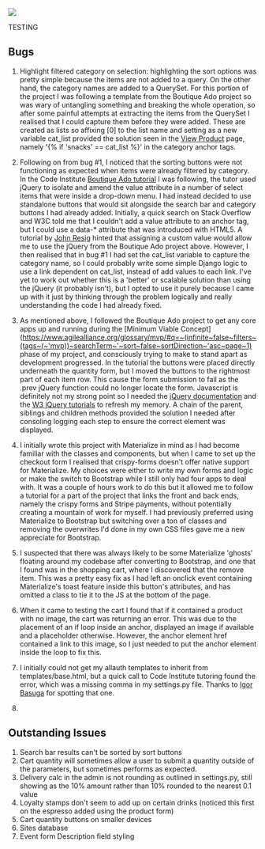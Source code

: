 <img src="#">

TESTING

## Bugs

1. Highlight filtered category on selection: highlighting the sort options was pretty simple because the items are not added to
a query. On the other hand, the category names are added to a QuerySet. For this portion of the project I was following a template
from the Boutique Ado project so was wary of untangling something and breaking the whole operation, so after some painful attempts
at extracting the items from the QuerySet I realised that I could capture them before they were added. These are created as lists
so affixing [0] to the list name and setting as a new variable cat_list provided the solution seen in the 
[View Product](products/templates/view_product.html) page, namely '{% if 'snacks' == cat_list %}' in the category anchor tags.

2. Following on from bug #1, I noticed that the sorting buttons were not functioning as expected when items were already filtered by
category. In the Code Institute 
[Boutique Ado tutorial](https://github.com/ckz8780/boutique_ado_v1/blob/656166307e469630d09e0eb17a0d17daa440e208/products/templates/products/products.html) 
I was following, the tutor used jQuery to isolate and amend the value attribute in a number of select items that were inside a 
drop-down menu. I had instead decided to use standalone buttons that would sit alongside the search bar and category buttons I
had already added. Initially, a quick search on Stack Overflow and W3C told me that I couldn't add a value attribute to an anchor
tag, but I could use a data-* attribute that was introduced with HTML5. A tutorial by 
[John Resig](https://johnresig.com/blog/html-5-data-attributes/) hinted that assigning a custom value would allow me to use the 
jQuery from the Boutique Ado project above. However, I then realised that in bug #1 I had set the cat_list variable to capture the
category name, so I could probably write some simple Django logic to use a link dependent on cat_list, instead of add values to each
link. I've yet to work out whether this is a 'better' or scalable solution than using the jQuery (it probably isn't), but I opted 
to use it purely because I came up with it just by thinking through the problem logically and really understanding the code I had 
already fixed.

3. As mentioned above, I followed the Boutique Ado project to get any core apps up and running during the 
[Minimum Viable Concept](https://www.agilealliance.org/glossary/mvp/#q=~(infinite~false~filters~(tags~(~'mvp))~searchTerm~'~sort~false~sortDirection~'asc~page~1)
 phase of my project, and consciously trying to make to stand apart as development progressed. In the tutorial the buttons were 
 placed directly underneath the quantity form, but I moved the buttons to the  rightmost part of each item row. This cause the 
 form submission to fail as the .prev jQuery function could no longer locate the  form. Javascript is definitely not my strong 
 point so I needed the [jQuery documentation](https://api.jquery.com/siblings/) and the 
 [W3 jQuery tutorials](https://www.w3schools.com/JQuery/jquery_traversing.asp) to refresh my memory. A chain of the parent, 
 siblings and children methods provided the solution I needed after consoling logging each step to ensure the correct element 
 was displayed.

 4. I initially wrote this project with Materialize in mind as I had become familiar with the classes and components, but when I
 came to set up the checkout form I realised that crispy-forms doesn't offer native support for Materialize. My choices were either
 to write my own forms and logic or make the switch to Bootstrap while I still only had four apps to deal with. It was a couple of
 hours work to do this but it allowed me to follow a tutorial for a part of the project that links the front and back ends, namely
 the crispy forms and Stripe payments, without potentially creating a mountain of work for myself. I had previously preferred using
 Materialize to Bootstrap but switching over a ton of classes and removing the overwrites I'd done in my own CSS files gave me a new
 appreciate for Bootstrap.

 5. I suspected that there was always likely to be some Materialize 'ghosts' floating around my codebase after converting to 
 Bootstrap, and one that I found was in the shopping cart, where I discovered that the remove item. This was a pretty easy fix as I 
 had left an onclick event containing Materialize's toast feature inside this button's attributes, and has omitted a class to tie 
 it to the JS at the bottom of the page.

 6. When it came to testing the cart I found that if it contained a product with no image, the cart was returning an error. This was
 due to the placement of an if loop inside an anchor, displayed an image if available and a placeholder otherwise. However, the anchor
 element href contained a link to this image, so I just needed to put the anchor element inside the loop to fix this.

 7. I initially could not get my allauth templates to inherit from templates/base.html, but a quick call to Code Institute tutoring
 found the error, which was a missing comma in my settings.py file. Thanks to [Igor Basuga](https://github.com/bravoalpha79) for
 spotting that one.

 8. 


 ## Outstanding Issues

 1. Search bar results can't be sorted by sort buttons
 2. Cart quantity will sometimes allow a user to submit a quantity outside of the parameters, but sometimes performs as expected.
 3. Delivery calc in the admin is not rounding as outlined in settings.py, still showing as the 10% amount rather than 10% rounded to
 the nearest 0.1 value
 4. Loyalty stamps don't seem to add up on certain drinks (noticed this first on the espresso added using the product form)
 5. Cart quantity buttons on smaller devices
 6. Sites database
 7. Event form Description field styling

 